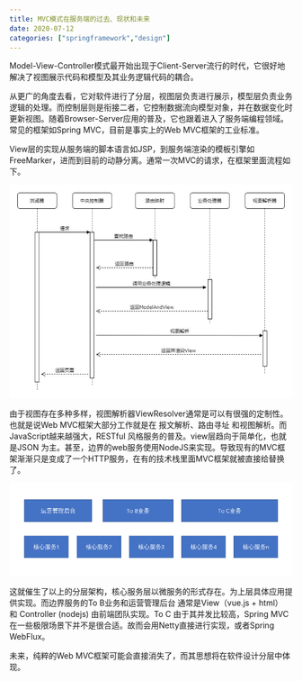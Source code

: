 ```yaml
---
title: MVC模式在服务端的过去、现状和未来
date: 2020-07-12
categories: ["springframework","design"]
---
```


Model-View-Controller模式最开始出现于Client-Server流行的时代，它很好地解决了视图展示代码和模型及其业务逻辑代码的耦合。<!--more-->

从更广的角度去看，它对软件进行了分层，视图层负责进行展示，模型层负责业务逻辑的处理。而控制层则是衔接二者，它控制数据流向模型对象，并在数据变化时更新视图。随着Browser-Server应用的普及，它也跟着进入了服务端编程领域。常见的框架如Spring MVC，目前是事实上的Web MVC框架的工业标准。

View层的实现从服务端的脚本语言如JSP，到服务端渲染的模板引擎如FreeMarker，进而到目前的动静分离。通常一次MVC的请求，在框架里面流程如下。

![](mvc.jpg)

由于视图存在多种多样，视图解析器ViewResolver通常是可以有很强的定制性。也就是说Web MVC框架大部分工作就是在 报文解析、路由寻址 和视图解析。而JavaScript越来越强大，RESTful 风格服务的普及。view层趋向于简单化，也就是JSON 为主。甚至，边界的web服务使用NodeJS来实现。导致现有的MVC框架渐渐只是变成了一个HTTP服务，在有的技术栈里面MVC框架就被直接给替换了。

![](mvc_layer.png)

这就催生了以上的分层架构，核心服务层以微服务的形式存在。为上层具体应用提供实现。而边界服务的To B业务和运营管理后台 通常是View（vue.js + html） 和 Controller (nodejs) 由前端团队实现。To C 由于其并发比较高，Spring MVC在一些极限场景下并不是很合适。故而会用Netty直接进行实现，或者Spring WebFlux。

未来，纯粹的Web MVC框架可能会直接消失了，而其思想将在软件设计分层中体现。